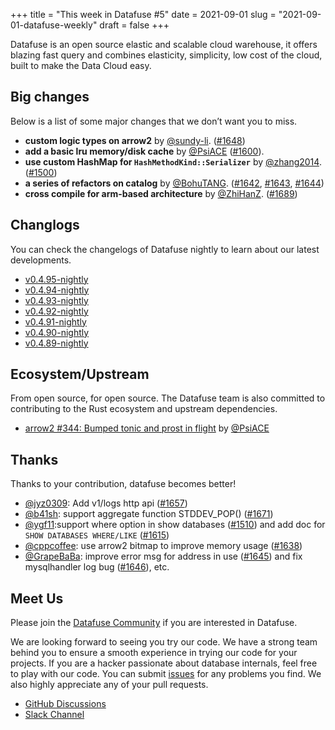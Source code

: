 +++
title = "This week in Datafuse #5"
date = 2021-09-01
slug = "2021-09-01-datafuse-weekly"
draft = false
+++

Datafuse is an open source elastic and scalable cloud warehouse, it offers blazing fast query and combines elasticity, simplicity, low cost of the cloud, built to make the Data Cloud easy.

## Big changes

Below is a list of some major changes that we don’t want you to miss.

- **custom logic types on arrow2** by [@sundy-li](https://github.com/sundy-li). ([#1648](https://github.com/datafuselabs/datafuse/pull/1648))
- **add a basic lru memory/disk cache** by [@PsiACE](https://github.com/PsiACE) ([#1600](https://github.com/datafuselabs/datafuse/pull/1600)).
- **use custom HashMap for `HashMethodKind::Serializer`** by [@zhang2014](https://github.com/zhang2014). ([#1500](https://github.com/datafuselabs/datafuse/pull/1500))
- **a series of refactors on catalog** by [@BohuTANG](https://github.com/BohuTANG). ([#1642](https://github.com/datafuselabs/datafuse/pull/1642), [#1643](https://github.com/datafuselabs/datafuse/pull/1643), [#1644](https://github.com/datafuselabs/datafuse/pull/1644))
- **cross compile for arm-based architecture** by [@ZhiHanZ](https://github.com/ZhiHanZ). ([#1689](https://github.com/datafuselabs/datafuse/pull/1689))

## Changlogs

You can check the changelogs of Datafuse nightly to learn about our latest developments.

- [v0.4.95-nightly](https://github.com/datafuselabs/datafuse/releases/tag/v0.4.95-nightly)
- [v0.4.94-nightly](https://github.com/datafuselabs/datafuse/releases/tag/v0.4.94-nightly)
- [v0.4.93-nightly](https://github.com/datafuselabs/datafuse/releases/tag/v0.4.93-nightly)
- [v0.4.92-nightly](https://github.com/datafuselabs/datafuse/releases/tag/v0.4.92-nightly)
- [v0.4.91-nightly](https://github.com/datafuselabs/datafuse/releases/tag/v0.4.91-nightly)
- [v0.4.90-nightly](https://github.com/datafuselabs/datafuse/releases/tag/v0.4.90-nightly)
- [v0.4.89-nightly](https://github.com/datafuselabs/datafuse/releases/tag/v0.4.89-nightly)

## Ecosystem/Upstream

From open source, for open source. The Datafuse team is also committed to contributing to the Rust ecosystem and upstream dependencies.

- [arrow2 #344: Bumped tonic and prost in flight](https://github.com/jorgecarleitao/arrow2/pull/344) by [@PsiACE](https://github.com/PsiACE/)

## Thanks

Thanks to your contribution, datafuse becomes better!

- [@jyz0309](https://github.com/jyz0309): Add v1/logs http api ([#1657](https://github.com/datafuselabs/datafuse/pull/1657))
- [@b41sh](https://github.com/b41sh): support aggregate function STDDEV_POP() ([#1671](https://github.com/datafuselabs/datafuse/pull/1671))
- [@ygf11](https://github.com/ygf11):support where option in show databases ([#1510](https://github.com/datafuselabs/datafuse/pull/1510)) and add doc for `SHOW DATABASES WHERE/LIKE` ([#1615](https://github.com/datafuselabs/datafuse/pull/1615))
- [@cppcoffee](https://github.com/cppcoffee): use arrow2 bitmap to improve memory usage ([#1638](https://github.com/datafuselabs/datafuse/pull/1638))
- [@GrapeBaBa](https://github.com/GrapeBaBa): improve error msg for address in use ([#1645](https://github.com/datafuselabs/datafuse/pull/1645)) and fix mysqlhandler log bug ([#1646](https://github.com/datafuselabs/datafuse/pull/1646)), etc.

## Meet Us

Please join the [Datafuse Community](https://github.com/datafuselabs/) if you are interested in Datafuse.

We are looking forward to seeing you try our code. We have a strong team behind you to ensure a smooth experience in trying our code for your projects.
If you are a hacker passionate about database internals, feel free to play with our code.
You can submit [issues](https://github.com/datafuselabs/datafuse/issues) for any problems you find. We also highly appreciate any of your pull requests.

- [GitHub Discussions](https://github.com/datafuselabs/datafuse/discussions)
- [Slack Channel](https://datafusecloud.slack.com/join/shared_invite/zt-nojrc9up-50IRla1Y1h56rqwCTkkDJA)
